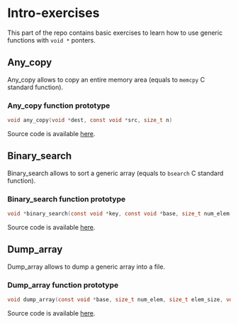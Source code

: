# Intro-exercises

This part of the repo contains basic exercises to learn how to use generic functions with `void *` ponters.

## Any_copy

Any_copy allows to copy an entire memory area (equals to `memcpy` C standard function).

### Any_copy function prototype

```c
void any_copy(void *dest, const void *src, size_t n)
```

Source code is available [here](./cptrs-ex01-any_copy).

## Binary_search

Binary_search allows to sort a generic array (equals to `bsearch` C standard function).

### Binary_search function prototype

```c
void *binary_search(const void *key, const void *base, size_t num_elem, size_t elem_size, int (*compar)(const void *, const void *));
```

Source code is available [here](./cptrs-ex02-binary_search).

## Dump_array

Dump_array allows to dump a generic array into a file.

### Dump_array function prototype

```c
void dump_array(const void *base, size_t num_elem, size_t elem_size, void (*dump_element)(const void *, FILE *), FILE *fp)
```

Source code is available [here](./cptrs-ex03-dump_array).
